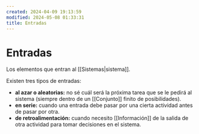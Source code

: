 ```yaml
---
created: 2024-04-09 19:13:59
modified: 2024-05-08 01:33:31
title: Entradas
---
```


# Entradas

Los elementos que entran al [[Sistemas|sistema]].

Existen tres tipos de entradas:

- **al azar o aleatorias:** no sé cuál será la próxima tarea que se le pedirá al sistema (siempre dentro de un [[Conjunto]] finito de posibilidades).
- **en serie:** cuando una entrada debe pasar por una cierta actividad antes de pasar por otra.
- **de retroalimentación:** cuando necesito [[Información]] de la salida de otra actividad para tomar decisiones en el sistema.
